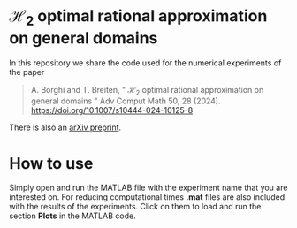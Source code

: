 # $\mathcal{H}_2$ optimal rational approximation on general domains

In this repository we share the code used for the numerical experiments of the paper 
> A. Borghi and T. Breiten,  " $\mathcal{H}_2$ optimal rational approximation on general domains " Adv Comput Math 50, 28 (2024). https://doi.org/10.1007/s10444-024-10125-8

There is also an [arXiv preprint](https://arxiv.org/abs/2305.01511).
# How to use
Simply open and run the MATLAB file with the experiment name that you are interested on. For reducing computational times **.mat** files are also included with the results of the experiments. Click on them to load and run the section **Plots** in the MATLAB code.
